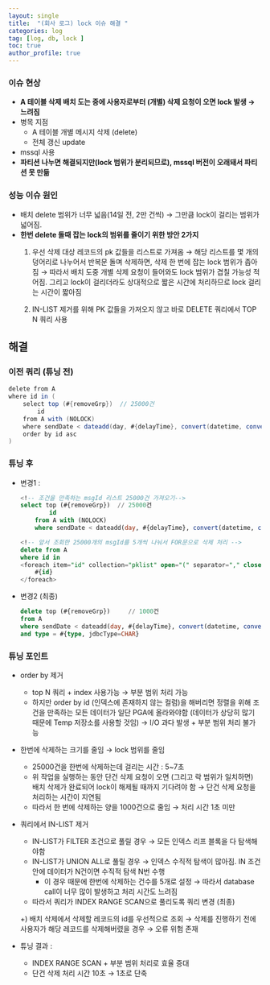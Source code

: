 ```yaml
---
layout: single
title:  "(회사 로그) lock 이슈 해결 "
categories: log
tag: [log, db, lock ]
toc: true
author_profile: true
---
```


### 이슈 현상

- **A 테이블 삭제 배치 도는 중에 사용자로부터 (개별) 삭제 요청이 오면 lock 발생 → 느려짐**
- 병목 지점
    - A 테이블 개별 메시지 삭제 (delete)
    - 전체 갱신 update
- mssql 사용
- **파티션 나누면 해결되지만(lock 범위가 분리되므로), mssql 버전이 오래돼서 파티션 못 만듦**

### 성능 이슈 원인

- 배치 delete 범위가 너무 넓음(14일 전, 2만 건씩) → 그만큼 lock이 걸리는 범위가 넓어짐.
- **한번 delete 돌때 잡는 lock의 범위를 줄이기 위한 방안 2가지**
    1. 우선 삭제 대상 레코드의 pk 값들을 리스트로 가져옴 
    → 해당 리스트를 몇 개의 덩어리로 나누어서 반복문 돌며 삭제하면, 삭제 한 번에 잡는 lock 범위가 좁아짐
    → 따라서 배치 도중 개별 삭제 요청이 들어와도 lock 범위가 겹칠 가능성 적어짐. 그리고 lock이 걸리더라도 상대적으로 짧은 시간에 처리하므로 lock 걸리는 시간이 짧아짐
    
    1. IN-LIST 제거를 위해 PK 값들을 가져오지 않고 바로 DELETE 쿼리에서 TOP N 쿼리 사용

## 해결

### 이전 쿼리 (튜닝 전)

```java
delete from A
where id in (
	select top (#{removeGrp})  // 25000건
		id
	from A with (NOLOCK)
	where sendDate < dateadd(day, #{delayTime}, convert(datetime, convert(char(23), getDate(), 23) + '00:00:00.000'))
	order by id asc
)
```

### 튜닝 후

- 변경1 :
    
    ```sql
    <!-- 조건을 만족하는 msgId 리스트 25000건 가져오기-->
    select top (#{removeGrp})  // 25000건
    		id
    	from A with (NOLOCK)
    	where sendDate < dateadd(day, #{delayTime}, convert(datetime, convert(char(23), getDate(), 23) + '00:00:00.000'))
    ```
    
    ```sql
    <!-- 앞서 조회한 25000개의 msgId를 5개씩 나눠서 FOR문으로 삭제 처리 -->
    delete from A
    where id in 
    <foreach item="id" collection="pklist" open="(" separator="," close=")"> // 5건
    	#{id}
    </foreach>
    ```
    

- 변경2 (최종)
    
    ```sql
    delete top (#{removeGrp})     // 1000건
    from A
    where sendDate < dateadd(day, #{delayTime}, convert(datetime, convert(char(23), getDate(), 23) + '00:00:00.000'))
    and type = #{type, jdbcType=CHAR}
    ```
    

### **튜닝 포인트**

- order by 제거
    - top N 쿼리 + index 사용가능 →  부분 범위 처리 가능
    - 하지만 order by id (인덱스에 존재하지 않는 컬럼)을 해버리면 정렬을 위해 조건을 만족하는 모든 데이터가 일단 PGA에 올라와야함 (데이터가 상당히 많기 때문에 Temp 저장소를 사용할 것임) → I/O 과다 발생 + 부분 범위 처리 불가능
    
- 한번에 삭제하는 크기를 줄임 → lock 범위를 줄임
    - 25000건을 한번에 삭제하는데 걸리는 시간 : 5~7초
    - 위 작업을 실행하는 동안 단건 삭제 요청이 오면 (그리고 락 범위가 일치하면) 배치 삭제가 완료되어 lock이 해제될 때까지 기다려야 함 → 단건 삭제 요청을 처리하는 시간이 지연됨
    - 따라서 한 번에 삭제하는 양을 1000건으로 줄임 → 처리 시간 1초 미만
    
- 쿼리에서 IN-LIST 제거
    - IN-LIST가 FILTER 조건으로 풀릴 경우 → 모든 인덱스 리프 블록을 다 탐색해야함
    - IN-LIST가 UNION ALL로 풀릴 경우 → 인덱스 수직적 탐색이 많아짐. IN 조건 안에 데이터가 N건이면 수직적 탐색 N번 수행
        - 이 경우 때문에 한번에 삭제하는 건수를 5개로 설정 → 따라서 database call이 너무 많이 발생하고 처리 시간도 느려짐
    - 따라서 쿼리가 INDEX RANGE SCAN으로 풀리도록 쿼리 변경 (최종)
    
    +) 배치 삭제에서 삭제할 레코드의 id를 우선적으로 조회 → 삭제를 진행하기 전에 사용자가 해당 레코드를 삭제해버렸을 경우 → 오류 위험 존재
    
- 튜닝 결과 :
    - INDEX RANGE SCAN + 부분 범위 처리로 효율 증대
    - 단건 삭제 처리 시간 10초 → 1초로 단축
